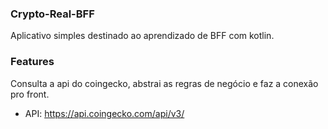 ### Crypto-Real-BFF
Aplicativo simples destinado ao aprendizado de BFF com kotlin.

### Features
 Consulta a api do coingecko, abstrai as regras de negócio e faz a conexão pro front.
- API: https://api.coingecko.com/api/v3/
